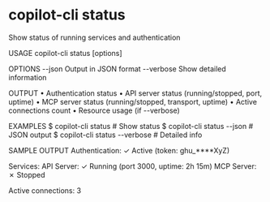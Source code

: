 # copilot-cli status

Show status of running services and authentication

USAGE
  copilot-cli status [options]

OPTIONS
  --json          Output in JSON format
  --verbose       Show detailed information

OUTPUT
  • Authentication status
  • API server status (running/stopped, port, uptime)
  • MCP server status (running/stopped, transport, uptime)
  • Active connections count
  • Resource usage (if --verbose)

EXAMPLES
  $ copilot-cli status                       # Show status
  $ copilot-cli status --json                # JSON output
  $ copilot-cli status --verbose             # Detailed info

SAMPLE OUTPUT
  Authentication: ✓ Active (token: ghu_****XyZ)
  
  Services:
    API Server:  ✓ Running (port 3000, uptime: 2h 15m)
    MCP Server:  ✗ Stopped
  
  Active connections: 3